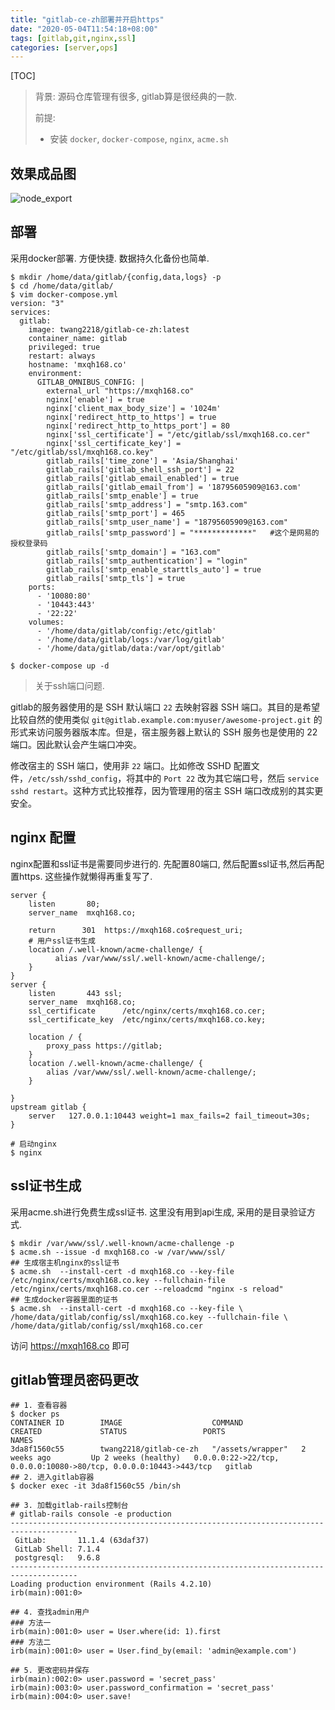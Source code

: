 ```yaml
---
title: "gitlab-ce-zh部署并开启https"
date: "2020-05-04T11:54:18+08:00"
tags: [gitlab,git,nginx,ssl]
categories: [server,ops]
---
```


[TOC]

> 背景:  源码仓库管理有很多, gitlab算是很经典的一款.  
>
> 前提: 
>
> - 安装 `docker`, `docker-compose`, `nginx`, `acme.sh`

## 效果成品图

![node_export](http://pic.fenghong.tech/gitlab/gitlab_20200507153757.jpg)

## 部署

采用docker部署. 方便快捷.  数据持久化备份也简单. 

```
$ mkdir /home/data/gitlab/{config,data,logs} -p
$ cd /home/data/gitlab/
$ vim docker-compose.yml
version: "3"
services:
  gitlab:
    image: twang2218/gitlab-ce-zh:latest
    container_name: gitlab
    privileged: true
    restart: always
    hostname: 'mxqh168.co'
    environment:
      GITLAB_OMNIBUS_CONFIG: |
        external_url "https://mxqh168.co"
        nginx['enable'] = true
		nginx['client_max_body_size'] = '1024m'
		nginx['redirect_http_to_https'] = true
		nginx['redirect_http_to_https_port'] = 80
		nginx['ssl_certificate'] = "/etc/gitlab/ssl/mxqh168.co.cer"
		nginx['ssl_certificate_key'] = "/etc/gitlab/ssl/mxqh168.co.key"
        gitlab_rails['time_zone'] = 'Asia/Shanghai'
        gitlab_rails['gitlab_shell_ssh_port'] = 22
        gitlab_rails['gitlab_email_enabled'] = true
        gitlab_rails['gitlab_email_from'] = '18795605909@163.com'
        gitlab_rails['smtp_enable'] = true
        gitlab_rails['smtp_address'] = "smtp.163.com"
        gitlab_rails['smtp_port'] = 465
        gitlab_rails['smtp_user_name'] = "18795605909@163.com"
        gitlab_rails['smtp_password'] = "*************"   #这个是网易的授权登录码
        gitlab_rails['smtp_domain'] = "163.com"
        gitlab_rails['smtp_authentication'] = "login"
        gitlab_rails['smtp_enable_starttls_auto'] = true
        gitlab_rails['smtp_tls'] = true
    ports:
      - '10080:80'
      - '10443:443'
      - '22:22'
    volumes:
      - '/home/data/gitlab/config:/etc/gitlab'
      - '/home/data/gitlab/logs:/var/log/gitlab'
      - '/home/data/gitlab/data:/var/opt/gitlab'
     
$ docker-compose up -d 
```

> 关于ssh端口问题.

gitlab的服务器使用的是 SSH 默认端口 `22` 去映射容器 SSH 端口。其目的是希望比较自然的使用类似 `git@gitlab.example.com:myuser/awesome-project.git` 的形式来访问服务器版本库。但是，宿主服务器上默认的 SSH 服务也是使用的 22 端口。因此默认会产生端口冲突。

修改宿主的 SSH 端口，使用非 `22` 端口。比如修改 SSHD 配置文件，`/etc/ssh/sshd_config`，将其中的 `Port 22` 改为其它端口号，然后 `service sshd restart`。这种方式比较推荐，因为管理用的宿主 SSH 端口改成别的其实更安全。

## nginx 配置

nginx配置和ssl证书是需要同步进行的.  先配置80端口, 然后配置ssl证书,然后再配置https. 这些操作就懒得再重复写了.

```
server {
	listen       80;
	server_name  mxqh168.co;

	return      301  https://mxqh168.co$request_uri;
	# 用户ssl证书生成
    location /.well-known/acme-challenge/ {
          alias /var/www/ssl/.well-known/acme-challenge/;
    }
}
server {
	listen       443 ssl;
	server_name  mxqh168.co;
	ssl_certificate      /etc/nginx/certs/mxqh168.co.cer;
	ssl_certificate_key  /etc/nginx/certs/mxqh168.co.key;

	location / {
		proxy_pass https://gitlab;
	}
    location /.well-known/acme-challenge/ {
        alias /var/www/ssl/.well-known/acme-challenge/;
    }

}
upstream gitlab {
	server   127.0.0.1:10443 weight=1 max_fails=2 fail_timeout=30s;
}

# 启动nginx
$ nginx
```

## ssl证书生成

采用acme.sh进行免费生成ssl证书. 这里没有用到api生成, 采用的是目录验证方式. 

```
$ mkdir /var/www/ssl/.well-known/acme-challenge -p
$ acme.sh --issue -d mxqh168.co -w /var/www/ssl/
## 生成宿主机nginx的ssl证书
$ acme.sh  --install-cert -d mxqh168.co --key-file /etc/nginx/certs/mxqh168.co.key --fullchain-file /etc/nginx/certs/mxqh168.co.cer --reloadcmd "nginx -s reload"
## 生成docker容器里面的证书
$ acme.sh  --install-cert -d mxqh168.co --key-file \
/home/data/gitlab/config/ssl/mxqh168.co.key --fullchain-file \
/home/data/gitlab/config/ssl/mxqh168.co.cer
```

访问 https://mxqh168.co 即可

## gitlab管理员密码更改

```
## 1. 查看容器
$ docker ps
CONTAINER ID        IMAGE                    COMMAND             CREATED             STATUS                 PORTS                                                               NAMES
3da8f1560c55        twang2218/gitlab-ce-zh   "/assets/wrapper"   2 weeks ago         Up 2 weeks (healthy)   0.0.0.0:22->22/tcp, 0.0.0.0:10080->80/tcp, 0.0.0.0:10443->443/tcp   gitlab
## 2. 进入gitlab容器
$ docker exec -it 3da8f1560c55 /bin/sh

## 3. 加载gitlab-rails控制台
# gitlab-rails console -e production
-------------------------------------------------------------------------------------
 GitLab:       11.1.4 (63daf37)
 GitLab Shell: 7.1.4
 postgresql:   9.6.8
-------------------------------------------------------------------------------------
Loading production environment (Rails 4.2.10)
irb(main):001:0> 

## 4. 查找admin用户
### 方法一 
irb(main):001:0> user = User.where(id: 1).first
### 方法二
irb(main):001:0> user = User.find_by(email: 'admin@example.com')

## 5. 更改密码并保存
irb(main):002:0> user.password = 'secret_pass'
irb(main):003:0> user.password_confirmation = 'secret_pass'
irb(main):004:0> user.save!

```


